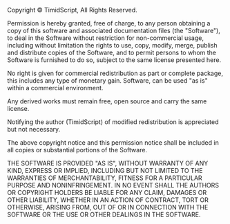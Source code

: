 Copyright © TimidScript, All Rights Reserved.

Permission is hereby granted, free of charge, to any person obtaining a copy
of this software and associated documentation files (the "Software"), to deal
in the Software without restriction for non-commercial usage, including 
without limitation the rights to use, copy, modify, merge, publish and 
distribute copies of the Software, and to permit persons to whom the Software is
furnished to do so, subject to the same license presented here. 

No right is given for commercial redistribution as part or complete package, this
includes any type of monetary gain. Software, can be used "as is" within a 
commercial environment. 

Any derived works must remain free, open source and carry the same license.

Notifying the author (TimidScript) of modified redistribution is appreciated but not 
necessary.

The above copyright notice and this permission notice shall be included in
all copies or substantial portions of the Software.

THE SOFTWARE IS PROVIDED "AS IS", WITHOUT WARRANTY OF ANY KIND, EXPRESS OR
IMPLIED, INCLUDING BUT NOT LIMITED TO THE WARRANTIES OF MERCHANTABILITY,
FITNESS FOR A PARTICULAR PURPOSE AND NONINFRINGEMENT. IN NO EVENT SHALL THE
AUTHORS OR COPYRIGHT HOLDERS BE LIABLE FOR ANY CLAIM, DAMAGES OR OTHER
LIABILITY, WHETHER IN AN ACTION OF CONTRACT, TORT OR OTHERWISE, ARISING FROM,
OUT OF OR IN CONNECTION WITH THE SOFTWARE OR THE USE OR OTHER DEALINGS IN
THE SOFTWARE.

